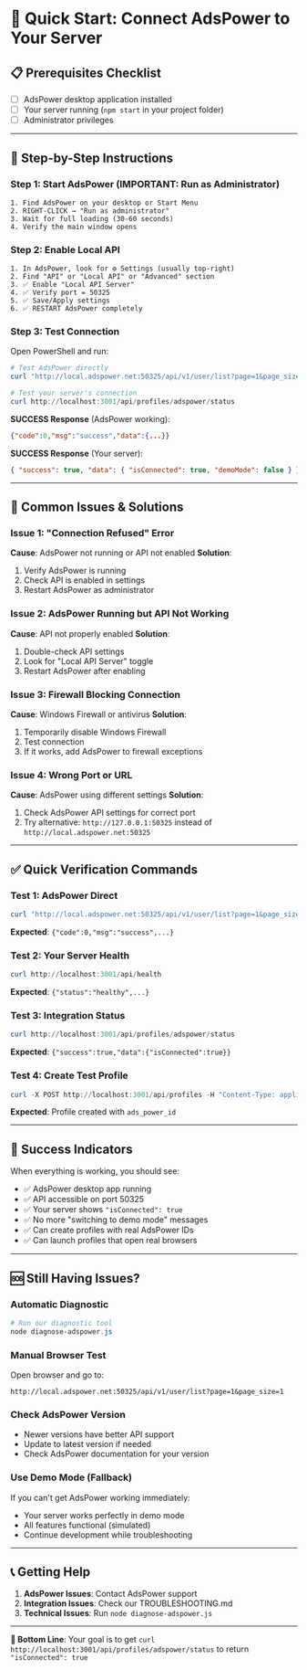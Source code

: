 # 🎯 Quick Start: Connect AdsPower to Your Server

## 📋 Prerequisites Checklist

- [ ] AdsPower desktop application installed
- [ ] Your server running (`npm start` in your project folder)
- [ ] Administrator privileges

---

## 🚀 Step-by-Step Instructions

### Step 1: Start AdsPower (IMPORTANT: Run as Administrator)

```
1. Find AdsPower on your desktop or Start Menu
2. RIGHT-CLICK → "Run as administrator"
3. Wait for full loading (30-60 seconds)
4. Verify the main window opens
```

### Step 2: Enable Local API

```
1. In AdsPower, look for ⚙️ Settings (usually top-right)
2. Find "API" or "Local API" or "Advanced" section
3. ✅ Enable "Local API Server"
4. ✅ Verify port = 50325
5. ✅ Save/Apply settings
6. ✅ RESTART AdsPower completely
```

### Step 3: Test Connection

Open PowerShell and run:

```powershell
# Test AdsPower directly
curl "http://local.adspower.net:50325/api/v1/user/list?page=1&page_size=1"

# Test your server's connection
curl http://localhost:3001/api/profiles/adspower/status
```

**SUCCESS Response** (AdsPower working):

```json
{"code":0,"msg":"success","data":{...}}
```

**SUCCESS Response** (Your server):

```json
{ "success": true, "data": { "isConnected": true, "demoMode": false } }
```

---

## 🔧 Common Issues & Solutions

### Issue 1: "Connection Refused" Error

**Cause**: AdsPower not running or API not enabled
**Solution**:

1. Verify AdsPower is running
2. Check API is enabled in settings
3. Restart AdsPower as administrator

### Issue 2: AdsPower Running but API Not Working

**Cause**: API not properly enabled
**Solution**:

1. Double-check API settings
2. Look for "Local API Server" toggle
3. Restart AdsPower after enabling

### Issue 3: Firewall Blocking Connection

**Cause**: Windows Firewall or antivirus
**Solution**:

1. Temporarily disable Windows Firewall
2. Test connection
3. If it works, add AdsPower to firewall exceptions

### Issue 4: Wrong Port or URL

**Cause**: AdsPower using different settings
**Solution**:

1. Check AdsPower API settings for correct port
2. Try alternative: `http://127.0.0.1:50325` instead of `http://local.adspower.net:50325`

---

## ✅ Quick Verification Commands

### Test 1: AdsPower Direct

```powershell
curl "http://local.adspower.net:50325/api/v1/user/list?page=1&page_size=1"
```

**Expected**: `{"code":0,"msg":"success",...}`

### Test 2: Your Server Health

```powershell
curl http://localhost:3001/api/health
```

**Expected**: `{"status":"healthy",...}`

### Test 3: Integration Status

```powershell
curl http://localhost:3001/api/profiles/adspower/status
```

**Expected**: `{"success":true,"data":{"isConnected":true}}`

### Test 4: Create Test Profile

```powershell
curl -X POST http://localhost:3001/api/profiles -H "Content-Type: application/json" -d "{\"name\":\"Test\",\"target_url\":\"https://google.com\"}"
```

**Expected**: Profile created with `ads_power_id`

---

## 🎉 Success Indicators

When everything is working, you should see:

- ✅ AdsPower desktop app running
- ✅ API accessible on port 50325
- ✅ Your server shows `"isConnected": true`
- ✅ No more "switching to demo mode" messages
- ✅ Can create profiles with real AdsPower IDs
- ✅ Can launch profiles that open real browsers

---

## 🆘 Still Having Issues?

### Automatic Diagnostic

```powershell
# Run our diagnostic tool
node diagnose-adspower.js
```

### Manual Browser Test

Open browser and go to:

```
http://local.adspower.net:50325/api/v1/user/list?page=1&page_size=1
```

### Check AdsPower Version

- Newer versions have better API support
- Update to latest version if needed
- Check AdsPower documentation for your version

### Use Demo Mode (Fallback)

If you can't get AdsPower working immediately:

- Your server works perfectly in demo mode
- All features functional (simulated)
- Continue development while troubleshooting

---

## 📞 Getting Help

1. **AdsPower Issues**: Contact AdsPower support
2. **Integration Issues**: Check our TROUBLESHOOTING.md
3. **Technical Issues**: Run `node diagnose-adspower.js`

---

**🎯 Bottom Line**: Your goal is to get `curl http://localhost:3001/api/profiles/adspower/status` to return `"isConnected": true`
